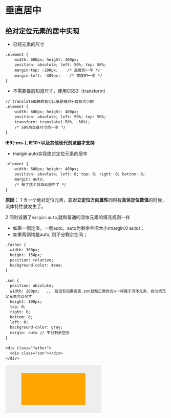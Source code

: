 # 垂直居中

## 绝对定位元素的居中实现

* 已经元素的尺寸

```
.element {
    width: 600px; height: 400px;
    position: absolute; left: 50%; top: 50%;
    margin-top: -200px;    /* 高度的一半 */
    margin-left: -300px;    /* 宽度的一半 */
}
```

* 不需要提前知道尺寸，使用CSS3（transform）

```
// translate偏移的百分比值是相对于自身大小的
.element {
    width: 600px; height: 400px;
    position: absolute; left: 50%; top: 50%;
    transform: translate(-50%, -50%);    
    /* 50%为自身尺寸的一半 */ 
}
```
**IE9(-ms-), IE10+以及其他现代浏览器才支持**

* margin:auto实现绝对定位元素的居中

```
.element {
    width: 600px; height: 400px;
    position: absolute; left: 0; top: 0; right: 0; bottom: 0;
    margin: auto;    
    /* 有了这个就自动居中了 */
}
```
**原因：**
1 当一个绝对定位元素，其**对立定位方向属性**同时有**具体定位数值**的时候，流体特性就发生了。

2 同时设置了`margin:auto`,就和普通的流体元素的填充规则一样

* 如果一侧定值，一侧auto，auto为剩余空间大小(margin:0 auto)；
* 如果两侧均是auto, 则平分剩余空间；

```
.father {
  width: 300px;
  height: 150px;
  position: relative;
  background-color: #eee;
}

.son {
  position: absolute;
  width: 200px;   、、 若没有设置高宽.son就和正常的div一样属于流体元素，自动填充父元素可以尺寸
  height: 100px;
  top: 0;
  right: 0;
  bottom: 0;
  left: 0;
  background-color: gray;
  margin: auto // 平分剩余空间
}

<div class="father">
  <div class="son"></div>
</div>
```
![绝对定位垂直居中](/assets/CSS/样式合集/绝对定位垂直居中.png)


